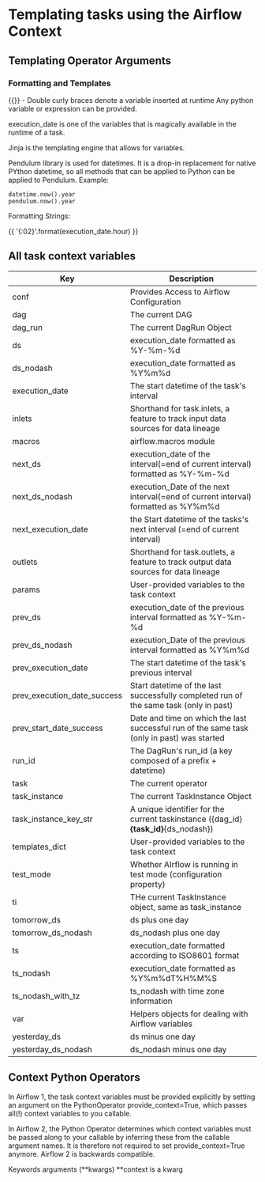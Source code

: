 # Templating tasks using the Airflow Context

## Templating Operator Arguments 
### Formatting and Templates
{{}} - Double curly braces denote a variable inserted at runtime 
Any python variable or expression can be provided. 

execution_date is one of the variables that is magically available in the runtime of a task.

Jinja is the templating engine that allows for variables.

Pendulum library is used for datetimes. It is a drop-in replacement for native PYthon datetime, so all methods that can be applied to Python can be applied to Pendulum. Example:
``` 
datetime.now().year
pendulum.now().year
```
Formatting Strings: 

{{ '{:02}'.format(execution_date.hour) }}

## All task context variables 

| Key | Description|
| --- | --- |
| conf | Provides Access to Airflow Configuration | 
| dag | The current DAG | 
| dag_run | The current DagRun Object | 
| ds | execution_date formatted as %Y-%m-%d | 
| ds_nodash | execution_date formatted as %Y%m%d | 
| execution_date | The start datetime of the task's interval | 
| inlets | Shorthand for task.inlets, a feature to track input data sources for data lineage | 
| macros | airflow.macros module | 
| next_ds | execution_date of the interval(=end of current interval) formatted as %Y-%m-%d | 
|next_ds_nodash | execution_Date of the next interval(=end of current interval) formatted as %Y%m%d | 
|next_execution_date | the Start datetime of the tasks's next interval (=end of current interval) | 
| outlets | Shorthand for task.outlets, a feature to track output data sources for data lineage | 
| params | User-provided variables to the task context | 
| prev_ds | execution_date of the previous interval formatted as %Y-%m-%d | 
| prev_ds_nodash | execution_Date of the previous interval formatted as %Y%m%d | 
| prev_execution_date | The start datetime of the task's previous interval | 
|prev_execution_date_success | Start datetime of the last successfully completed run of the same task (only in past) | 
| prev_start_date_success | Date and time on which the last successful run of the same task (only in past) was started | 
| run_id | The DagRun's run_id (a key composed of a prefix + datetime) |
| task | The current operator | 
| task_instance| The current TaskInstance Object | 
|task_instance_key_str | A unique identifier for the current taskinstance ({dag_id}__{task_id}__{ds_nodash})|
| templates_dict | User-provided variables to the task context | 
| test_mode | Whether AIrflow is running in test mode (configuration property) | 
| ti | THe current TaskInstance object, same as task_instance | 
| tomorrow_ds | ds plus one day |
| tomorrow_ds_nodash | ds_nodash plus one day | 
| ts | execution_date formatted according to ISO8601 format | 
| ts_nodash | execution_date formatted as %Y%m%dT%H%M%S | 
| ts_nodash_with_tz | ts_nodash with time zone information | 
| var | Helpers objects for dealing with Airflow variables | 
| yesterday_ds | ds minus one day | 
| yesterday_ds_nodash | ds_nodash minus one day | 

## Context Python Operators
In Airflow 1, the task context variables must be provided explicitly by setting an argument on the PythonOperator provide_context=True, which passes all(!) context variables to you callable. 

In Airflow 2, the Python Operator determines which context variables must be passed along to your callable by inferring these from the callable argument names. It is therefore not required to set provide_context=True anymore. Airflow 2 is backwards compatible.

Keywords arguments (**kwargs)
**context is a kwarg 


